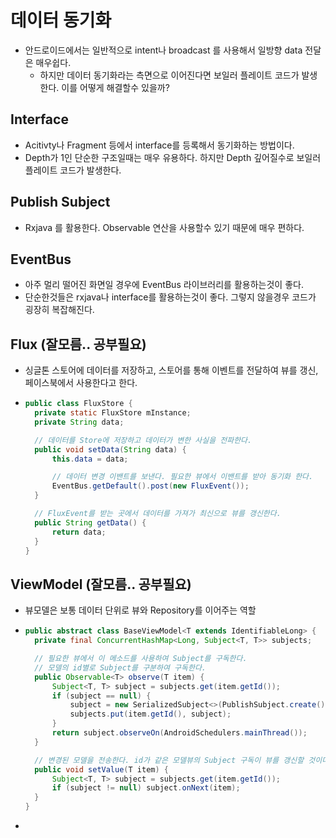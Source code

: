 데이터 동기화
===
* 안드로이드에서는 일반적으로 intent나 broadcast 를 사용해서 일방향 data 전달은 매우쉽다.
  * 하지만 데이터 동기화라는 측면으로 이어진다면 보일러 플레이트 코드가 발생한다. 이를 어떻게 해결할수 있을까?

Interface
---
* Acitivty나 Fragment 등에서 interface를 등록해서 동기화하는 방법이다.
* Depth가 1인 단순한 구조일때는 매우 유용하다. 하지만 Depth 깊어질수로 보일러 플레이트 코드가 발생한다.

Publish Subject
---
* Rxjava 를 활용한다. Observable 연산을 사용할수 있기 때문에 매우 편하다.

EventBus
---
* 아주 멀리 떨어진 화면일 경우에 EventBus 라이브러리를 활용하는것이 좋다.
* 단순한것들은 rxjava나 interface를 활용하는것이 좋다. 그렇지 않을경우 코드가 굉장히 복잡해진다.

Flux (잘모름.. 공부필요)
---
* 싱글톤 스토어에 데이터를 저장하고, 스토어를 통해 이벤트를 전달하여 뷰를 갱신, 페이스북에서 사용한다고 한다.
* ```java
  public class FluxStore { 
    private static FluxStore mInstance; 
    private String data; 

    // 데이터를 Store에 저장하고 데이터가 변한 사실을 전파한다. 
    public void setData(String data) { 
        this.data = data;

        // 데이터 변경 이밴트를 보낸다. 필요한 뷰에서 이밴트를 받아 동기화 한다. 
        EventBus.getDefault().post(new FluxEvent()); 
    }

    // FluxEvent를 받는 곳에서 데이터를 가져가 최신으로 뷰를 갱신한다. 
    public String getData() { 
        return data; 
    }
  }
  
ViewModel (잘모름.. 공부필요)
---
* 뷰모델은 보통 데이터 단위로 뷰와 Repository를 이어주는 역할
* ```java
  public abstract class BaseViewModel<T extends IdentifiableLong> {  
    private final ConcurrentHashMap<Long, Subject<T, T>> subjects; 

    // 필요한 뷰에서 이 메소드를 사용하여 Subject를 구독한다.
    // 모델의 id별로 Subject를 구분하여 구독한다. 
    public Observable<T> observe(T item) { 
        Subject<T, T> subject = subjects.get(item.getId()); 
        if (subject == null) { 
            subject = new SerializedSubject<>(PublishSubject.create()); 
            subjects.put(item.getId(), subject); 
        } 
        return subject.observeOn(AndroidSchedulers.mainThread()); 
    } 

    // 변경된 모델을 전송한다. id가 같은 모델뷰의 Subject 구독이 뷰를 갱신할 것이다. 
    public void setValue(T item) { 
        Subject<T, T> subject = subjects.get(item.getId()); 
        if (subject != null) subject.onNext(item); 
    }
  }

* ```java
